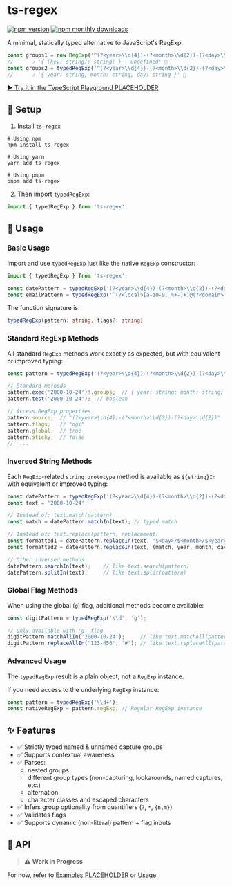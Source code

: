 # ts-regex
[![npm version](https://img.shields.io/npm/v/ts-regex.svg)](https://www.npmjs.com/package/ts-regex)
[![npm monthly downloads](https://img.shields.io/npm/dm/ts-regex.svg)](https://www.npmjs.com/package/ts-regex)

A minimal, statically typed alternative to JavaScript's RegExp.

```ts
const groups1 = new RegExp('^(?<year>\\d{4})-(?<month>\\d{2})-(?<day>\\d{2})$', 'g').exec('2000-10-24')!.groups;
//      ⤴ '{ [key: string]: string; } | undefined' 🤮
const groups2 = typedRegExp('^(?<year>\\d{4})-(?<month>\\d{2})-(?<day>\\d{2})$', 'g').exec('2000-10-24')!.groups;
//      ⤴ '{ year: string, month: string, day: string }' 🥰
```
[▶ Try it in the TypeScript Playground PLACEHOLDER](https://www.typescriptlang.org/play?#code/...)
## 🚀 Setup
1. Install `ts-regex`
```shell
# Using npm
npm install ts-regex

# Using yarn
yarn add ts-regex

# Using pnpm
pnpm add ts-regex
```
2. Then import `typedRegExp`:
```ts
import { typedRegExp } from 'ts-regex';
```
## 🧩 Usage

### Basic Usage

Import and use `typedRegExp` just like the native `RegExp` constructor:

```typescript
import { typedRegExp } from 'ts-regex';

const datePattern = typedRegExp('(?<year>\\d{4})-(?<month>\\d{2})-(?<day>\\d{2})');
const emailPattern = typedRegExp('^(?<local>[a-z0-9._%+-]+)@(?<domain>[a-z0-9.-]+\.[a-z]{2,})$', 'i');
```

The function signature is:
```typescript
typedRegExp(pattern: string, flags?: string)
```

### Standard RegExp Methods

All standard `RegExp` methods work exactly as expected, but with equivalent or improved typing:

```typescript
const pattern = typedRegExp('(?<year>\\d{4})-(?<month>\\d{2})-(?<day>\\d{2})', 'gid');

// Standard methods
pattern.exec('2000-10-24')!.groups;  // { year: string; month: string; day: string; }
pattern.test('2000-10-24');  // boolean

// Access RegExp properties
pattern.source;  // "(?<year>\\d{4})-(?<month>\\d{2})-(?<day>\\d{2})"
pattern.flags;   // "dgi"
pattern.global;  // true
pattern.sticky;  // false
//  ...
```

### Inversed String Methods

Each `RegExp`-related `string.prototype` method is available as `${string}In` with equivalent or improved typing:

```typescript
const datePattern = typedRegExp('(?<year>\\d{4})-(?<month>\\d{2})-(?<day>\\d{2})');
const text = '2000-10-24';

// Instead of: text.match(pattern)
const match = datePattern.matchIn(text); // typed match

// Instead of: text.replace(pattern, replacement)
const formatted1 = datePattern.replaceIn(text, '$<day>/$<month>/$<year>');
const formatted2 = datePattern.replaceIn(text, (match, year, month, day, offset, string, groups) => `${groups.day}/${groups.month}/${groups.year}`); // typed arguments

// Other inversed methods
datePattern.searchIn(text);    // like text.search(pattern)
datePattern.splitIn(text);     // like text.split(pattern)
```

### Global Flag Methods

When using the global (`g`) flag, additional methods become available:

```typescript
const digitPattern = typedRegExp('\\d', 'g');

// Only available with 'g' flag
digitPattern.matchAllIn('2000-10-24');     // like text.matchAll(pattern)
digitPattern.replaceAllIn('123-456', '#'); // like text.replaceAll(pattern, replacement)
```

### Advanced Usage

The `typedRegExp` result is a plain object, **not** a `RegExp` instance.

If you need access to the underlying `RegExp` instance:

```typescript
const pattern = typedRegExp('\\d+');
const nativeRegExp = pattern.regExp; // Regular RegExp instance
```

## ✨ Features
- ✅ Strictly typed named & unnamed capture groups
- ✅ Supports contextual awareness
- ✅ Parses:
  - nested groups
  - different group types (non-capturing, lookarounds, named captures, etc.)
  - alternation
  - character classes and escaped characters
- ✅ Infers group optionality from quantifiers (`?`, `*`, `{n,m}`)
- ✅ Validates flags
- ✅ Supports dynamic (non-literal) pattern + flag inputs


## 📘 API
> ⚠️ **Work in Progress**

For now, refer to [Examples PLACEHOLDER](https://www.typescriptlang.org/play?#code/...) or [Usage](#-usage)
